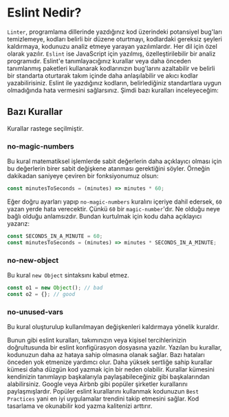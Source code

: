 # Eslint Nedir?
`Linter`, programlama dillerinde yazdığınız kod üzerindeki potansiyel bug'ları temizlemeye, kodları belirli bir düzene oturtmayı, kodlardaki gereksiz şeyleri kaldırmaya, kodunuzu analiz etmeye yarayan yazılımlardır. Her dil için özel olarak yazılır. `Eslint` ise JavaScript için yazılmış, özelleştirilebilir bir analiz programıdır. Eslint'e tanımlayacığınız kurallar veya daha önceden tanımlanmış paketleri kullanarak kodlarınızın bug'larını azaltabilir ve belirli bir standarta oturtarak takım içinde daha anlaşılabilir ve akıcı kodlar yazabilirisiniz. Eslint ile yazdığınız kodların, belirlediğiniz standartlara uygun olmadığında hata vermesini sağlarsınız. Şimdi bazı kuralları inceleyeceğim:

## Bazı Kurallar
Kurallar rastege seçilmiştir.

### no-magic-numbers
Bu kural matematiksel işlemlerde sabit değerlerin daha açıklayıcı olması için bu değerlerin birer sabit değişkene atanması gerektiğini söyler. Örneğin dakikadan saniyeye çeviren bir fonksiyonumuz olsun:

```js
const minutesToSeconds = (minutes) => minutes * 60;
```
Eğer doğru ayarları yapıp `no-magic-numbers` kuralını içeriye dahil edersek, `60` yazan yerde hata verecektir. Çünkü `60` bir `magic-number`'dır. Ne olduğu neye bağlı olduğu anlamsızdır. Bundan kurtulmak için kodu daha açıklayıcı yazarız:
```js
const SECONDS_IN_A_MINUTE = 60;
const minutesToSeconds = (minutes) => minutes * SECONDS_IN_A_MINUTE;
```

### no-new-object
Bu kural `new Object` sintaksını kabul etmez.
```js
const o1 = new Object(); // bad
const o2 = {}; // good
```

### no-unused-vars
Bu kural oluşturulup kullanılmayan değişkenleri kaldırmaya yönelik kuraldır.

Bunun gibi eslint kuralları, takımınızın veya kişisel tercihlerinizin doğrultusunda bir eslint konfigürasyon dosyasına yazılır. Yazılan bu kurallar, kodunuzun daha az hataya sahip olmasına olanak sağlar. Bazı hataları önceden yok etmenize yardımcı olur. Daha yüksek sertliğe sahip kurallar kümesi daha düzgün kod yazmak için bir neden olabilir. Kurallar kümesini kendinizin tanımlayıp başkalarıyla paylaşabileceğiniz gibi başkalarından alabilirsiniz. Google veya Airbnb gibi popüler şirketler kurallarını paylaşmışlardır. Popüler eslint kurallarını kullanmak kodunuzun `Best Practices` yani en iyi uygulamalar trendini takip etmesini sağlar. Kod tasarlama ve okunabilir kod yazma kalitenizi arttırır.